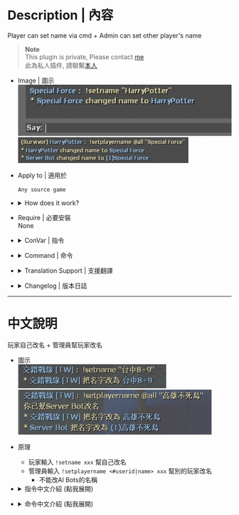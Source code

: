 # Description | 內容
Player can set name via cmd + Admin can set other player's name

> __Note__ <br/>
This plugin is private, Please contact [me](https://github.com/fbef0102/Game-Private_Plugin#私人插件列表-private-plugins-list)<br/>
此為私人插件, 請聯繫[本人](https://github.com/fbef0102/Game-Private_Plugin#私人插件列表-private-plugins-list)

* Image | 圖示
	<br/>![smd_set_player_name_cmd_1](image/smd_set_player_name_cmd_1.jpg)
	<br/>![smd_set_player_name_cmd_2](image/smd_set_player_name_cmd_2.jpg)

* Apply to | 適用於
	```
	Any source game
	```

* <details><summary>How does it work?</summary>

	* Player can type ```!setname xxx``` to changed your name during game
	* Admin can type ```!setplayername <#userid|name> xxx``` to changed other player's name during game
		* Can't change ai bot's name
</details>

* Require | 必要安裝
<br>None

* <details><summary>ConVar | 指令</summary>

	* cfg/sourcemod/smd_set_player_name_cmd.cfg
		```php
		// 0=Plugin off, 1=Plugin on.
		smd_set_player_name_cmd_enable "1"

		// Players with these flags have access to use cmd to set his/her own name (Empty = Everyone, -1: Nobody)
		// Usage: !setname xxx
		smd_set_player_name_cmd_self_flag ""

		// Players with these flags have access to use cmd to set other player's name (Empty = Everyone, -1: Nobody).
		// Usage: !setplayername <#userid|name> xxx
		smd_set_player_name_cmd_other_flag "z"

		// If 1, announce name change
		smd_set_player_name_cmd_announce "1"
		```
</details>

* <details><summary>Command | 命令</summary>

	* **Set your name**
		```php
		sm_setname xxx
		```

	* **Set other player's name**
		```php
		sm_setplayername <#userid|name> xxx
		```
</details>

* <details><summary>Translation Support | 支援翻譯</summary>

	```
	English
	繁體中文
	简体中文
	```
</details>

* <details><summary>Changelog | 版本日誌</summary>

	* v1.0 (2024-12-20)
		* Initial Release
</details>

- - - -
# 中文說明
玩家自己改名 + 管理員幫玩家改名

* 圖示
	<br/>![zho/smd_set_player_name_cmd_1](image/zho/smd_set_player_name_cmd_1.jpg)
	<br/>![zho/smd_set_player_name_cmd_2](image/zho/smd_set_player_name_cmd_2.jpg)

* 原理
	* 玩家輸入  ```!setname xxx``` 幫自己改名
	* 管理員輸入  ```!setplayername <#userid|name> xxx``` 幫別的玩家改名
		* 不能改AI Bots的名稱

* <details><summary>指令中文介紹 (點我展開)</summary>

	* cfg/sourcemod/smd_set_player_name_cmd.cfg
		```php
		// 0=關閉插件, 1=啟動插件
		smd_set_player_name_cmd_enable "1"

		// 擁有這些權限的玩家，才可以幫自己改名 (留白 = 任何人都能, -1: 無人)
		// 使用方式: !setname xxx
		smd_set_player_name_cmd_self_flag ""

		// 擁有這些權限的玩家，才可以幫別的玩家改名 (留白 = 任何人都能, -1: 無人)
		// 使用方式: !setplayername <#userid|name> xxx
		smd_set_player_name_cmd_other_flag "z"

		// 為1時，聊天框會提示玩家改名
		smd_set_player_name_cmd_announce "1"
		```
</details>

* <details><summary>命令中文介紹 (點我展開)</summary>

	* **幫自己改名**
		```php
		sm_setname xxx
		```

	* **幫別的玩家改名**
		```php
		sm_setplayername <#userid|name> xxx
		```
</details>